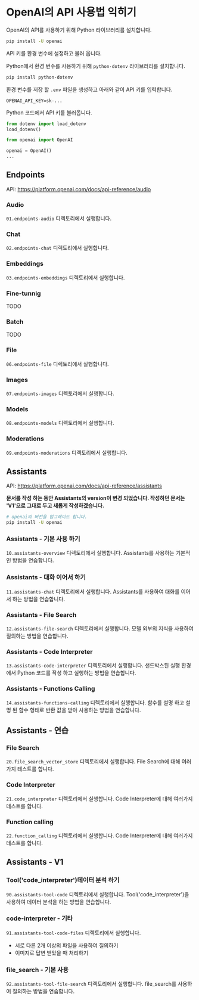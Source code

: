 # OpenAI의 API 사용법 익히기

OpenAI의 API를 사용하기 위해 Python 라이브러리를 설치합니다.

```bash
pip install -U openai
```

API 키를 환경 변수에 설정하고 불러 옵니다.

Python에서 환경 번수를 사용하기 위해 `python-dotenv` 라이브러리를 설치합니다.

```bash
pip install python-dotenv
```

환경 변수를 저장 할 `.env` 파일을 생성하고 아래와 같이 API 키를 입력합니다.

```shell
OPENAI_API_KEY=sk-...
```

Python 코드에서 API 키를 불러옵니다.

```python
from dotenv import load_dotenv
load_dotenv()

from openai import OpenAI

openai = OpenAI()
...
```

## Endpoints

API: <https://platform.openai.com/docs/api-reference/audio>

### Audio

`01.endpoints-audio` 디렉토리에서 실행합니다.

### Chat

`02.endpoints-chat` 디렉토리에서 실행합니다.

### Embeddings

`03.endpoints-embeddings` 디렉토리에서 실행합니다.

### Fine-tunnig

TODO
<!-- `04.endpoints-fine-tuning` 디렉토리에서 실행합니다. -->

### Batch

TODO
<!-- `05.endpoints-batch` 디렉토리에서 실행합니다. -->

### File

`06.endpoints-file` 디렉토리에서 실행합니다.

### Images

`07.endpoints-images` 디렉토리에서 실행합니다.

### Models

`08.endpoints-models` 디렉토리에서 실행합니다.

### Moderations

`09.endpoints-moderations` 디렉토리에서 실행합니다.

## Assistants

API: <https://platform.openai.com/docs/api-reference/assistants>

**문서를 작성 하는 동안 Assistants의 version이 변경 되었습니다. 작성하던 문서는 'V1'으로 그대로 두고 새롭게 작성하겠습니다.**

```bash
# openai의 버전을 업그레이드 합니다.
pip install -U openai
```

### Assistants - 기본 사용 하기

`10.assistants-overview` 디렉토리에서 실행합니다. Assistants를 사용하는 기본적인 방법을 연습합니다.

### Assistants - 대화 이어서 하기

`11.assistants-chat` 디렉토리에서 실행합니다. Assistants를 사용하여 대화를 이어서 하는 방법을 연습합니다.

### Assistants - File Search

`12.assistants-file-search` 디렉토리에서 실행합니다. 모델 외부의 지식을 사용하여 질의하는 방법을 연습합니다.

### Assistants - Code Interpreter

`13.assistants-code-interpreter` 디렉토리에서 실행합니다. 샌드박스된 실행 환경에서 Python 코드를 작성 하고 실행하는 방법을 연습합니다.

### Assistants - Functions Calling

`14.assistants-functions-calling` 디렉토리에서 실행합니다. 함수를 설명 하고 설명 된 함수 형태로 반환 값을 받아 사용하는 방법을 연습합니다.

## Assistants - 연습

### File Search

`20.file_search_vector_store` 디렉토리에서 실행합니다. File Search에 대해 여러가지 테스트를 합니다.

### Code Interpreter

`21.code_interpreter` 디렉토리에서 실행합니다. Code Interpreter에 대해 여러가지 테스트를 합니다.

### Function calling

`22.function_calling` 디렉토리에서 실행합니다. Code Interpreter에 대해 여러가지 테스트를 합니다.

## Assistants - V1

### Tool('code_interpreter')데이터 분석 하기

`90.assistants-tool-code` 디렉토리에서 실행합니다. Tool('code_interpreter')을 사용하여 데이터 분석을 하는 방법을 연습합니다.

### code-interpreter - 기타

`91.assistants-tool-code-files` 디렉토리에서 실행합니다.

- 서로 다른 2개 이상의 파일을 사용하여 질의하기
- 이미지로 답변 받았을 때 처리하기

### file_search - 기본 사용

`92.assistants-tool-file-search` 디렉토리에서 실행합니다. file_search를 사용하여 질의하는 방법을 연습합니다.
